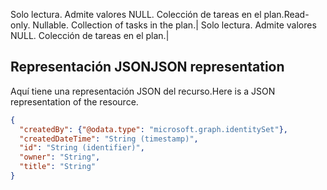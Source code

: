 <span data-ttu-id="033ac-p109">Solo lectura. Admite valores NULL. Colección de tareas en el plan.</span><span class="sxs-lookup"><span data-stu-id="033ac-p109">Read-only. Nullable. Collection of tasks in the plan.</span></span>| Solo lectura. Admite valores NULL. Colección de tareas en el plan.|

## <span data-ttu-id="033ac-171">Representación JSON</span><span class="sxs-lookup"><span data-stu-id="033ac-171">JSON representation</span></span>
<a id="json-representation" class="xliff"></a>

<span data-ttu-id="033ac-172">Aquí tiene una representación JSON del recurso.</span><span class="sxs-lookup"><span data-stu-id="033ac-172">Here is a JSON representation of the resource.</span></span>

<!-- {
  "blockType": "resource",
  "optionalProperties": [

  ],
  "@odata.type": "microsoft.graph.plannerPlan"
}-->

```json
{
  "createdBy": {"@odata.type": "microsoft.graph.identitySet"},
  "createdDateTime": "String (timestamp)",
  "id": "String (identifier)",
  "owner": "String",
  "title": "String"
}

```

<!-- uuid: 8fcb5dbc-d5aa-4681-8e31-b001d5168d79
2015-10-25 14:57:30 UTC -->
<!-- {
  "type": "#page.annotation",
  "description": "plannerPlan resource",
  "keywords": "",
  "section": "documentation",
  "tocPath": ""
}-->